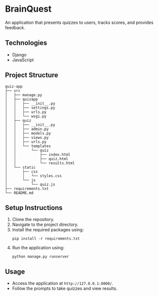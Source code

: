 
# BrainQuest

An application that presents quizzes to users, tracks scores, and provides feedback.

## Technologies
- Django
- JavaScript

## Project Structure
```
quiz-app
├── src
│   ├── manage.py
│   ├── quizapp
│   │   ├── __init__.py
│   │   ├── settings.py
│   │   ├── urls.py
│   │   └── wsgi.py
│   ├── quiz
│   │   ├── __init__.py
│   │   ├── admin.py
│   │   ├── models.py
│   │   ├── views.py
│   │   ├── urls.py
│   │   └── templates
│   │       └── quiz
│   │           ├── index.html
│   │           ├── quiz.html
│   │           └── results.html
│   └── static
│       ├── css
│       │   └── styles.css
│       └── js
│           └── quiz.js
├── requirements.txt
└── README.md
```

## Setup Instructions
1. Clone the repository.
2. Navigate to the project directory.
3. Install the required packages using:
   ```
   pip install -r requirements.txt
   ```
4. Run the application using:
   ```
   python manage.py runserver
   ```

## Usage
- Access the application at `http://127.0.0.1:8000/`.
- Follow the prompts to take quizzes and view results.
